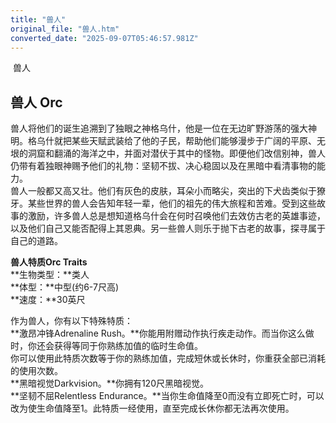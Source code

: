 ```yaml
---
title: "兽人"
original_file: "兽人.htm"
converted_date: "2025-09-07T05:46:57.981Z"
---
```


﻿ 兽人  

## 兽人 Orc

兽人将他们的诞生追溯到了独眼之神格乌什，他是一位在无边旷野游荡的强大神明。格乌什就把某些天赋武装给了他的子民，帮助他们能够漫步于广阔的平原、无垠的洞窟和翻涌的海洋之中，并面对潜伏于其中的怪物。即便他们改信别神，兽人仍带有着独眼神赐予他们的礼物：坚韧不拔、决心稳固以及在黑暗中看清事物的能力。  
兽人一般都又高又壮。他们有灰色的皮肤，耳朵小而略尖，突出的下犬齿类似于獠牙。某些世界的兽人会告知年轻一辈，他们的祖先的伟大旅程和苦难。受到这些故事的激励，许多兽人总是想知道格乌什会在何时召唤他们去效仿古老的英雄事迹，以及他们自己又能否配得上其恩典。另一些兽人则乐于抛下古老的故事，探寻属于自己的道路。

****兽人特质Orc Traits****  
**生物类型：**类人  
**体型：**中型(约6-7尺高)  
**速度：**30英尺

作为兽人，你有以下特殊特质：  
**激昂冲锋Adrenaline Rush。**你能用附赠动作执行疾走动作。而当你这么做时，你还会获得等同于你熟练加值的临时生命值。  
你可以使用此特质次数等于你的熟练加值，完成短休或长休时，你重获全部已消耗的使用次数。  
**黑暗视觉Darkvision。**你拥有120尺黑暗视觉。  
**坚韧不屈Relentless Endurance。**当你生命值降至0而没有立即死亡时，可以改为使生命值降至1。此特质一经使用，直至完成长休你都无法再次使用。